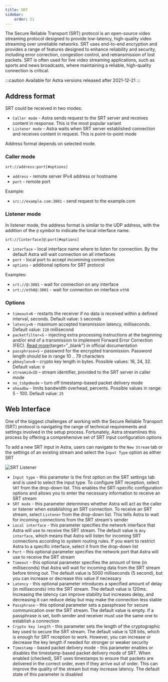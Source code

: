 ```yaml
---
title: SRT
sidebar:
    order: 21
---
```


The Secure Reliable Transport (SRT) protocol is an open-source video streaming protocol designed to provide low-latency, high-quality video streaming over unreliable networks. SRT uses end-to-end encryption and provides a range of features designed to enhance reliability and security, including error correction, congestion control, and retransmission of lost packets. SRT is often used for live video streaming applications, such as sports and news broadcasts, where maintaining a reliable, high-quality connection is critical.

:::caution
Available for Astra versions released after 2021-12-21
:::

## Address format

SRT could be received in two modes:

- `Caller mode` - Astra sends request to the SRT server and receives content in response. This is the most popular variant
- `Listener mode` - Astra waits when SRT server established connection and receives content in request. This is point-to-point mode

Address format depends on selected mode.

### Caller mode

```
srt://address:port[#options]
```

- `address` - remote server IPv4 address or hostname
- `port` - remote port

Example:

- `src://example.com:3001` - send request to the example.com

### Listener mode

In listener mode, the address format is similar to the UDP address, with the addition of the `@` symbol to indicate the local interface name.

```
srt://[interface]@:port[#options]
```

- `interface` - local interface name where to listen for connection. By the default Astra will wait connection on all interfaces
- `port` - local port to accept incomming connection
- `options` - additional options for SRT protocol

Examples:

- `srt://@:3001` - wait for connection on any interface
- `srt://eth0@:3001` - wait for connection on interface `eth0`

### Options

- `timeout=N` - restarts the receiver if no data is received within a defined interval, seconds. Default value: `5` seconds
- `latency=N` - maximum accepted transmission latency, milliseconds. Default value: `120` millisecond
- `packetfilter=S` - injecting extra processing instructions at the beginning and/or end of a transmission to implement Forward Error Correction (FEC). [Read more](https://github.com/Haivision/srt/blob/master/docs/features/packet-filtering-and-fec.md#configuring-the-fec-filter){target="_blank"} in official documentation
- `passphrase=S` – password for the encrypted transmission. Password length should be in range 10 .. 79 characters
- `pbkeylen=N` – crypto key length in bytes. Possible values: 16, 24, 32. Default value: `0`
- `streamid=ID` – stream identifier, provided to the SRT server in caller mode
- `no_tsbpdmode` – turn off timestamp-based packet delivery mode
- `oheadbw` - limits bandwidth overhead, percents. Possible values in range: 5 - 100. Default value: `25`

## Web Interface

One of the biggest challenges of working with the Secure Reliable Transport (SRT) protocol is navigating the range of technical requirements and settings involved in the setup process. Fortunately, Astra streamlines this process by offering a comprehensive set of SRT input configuration options

To add a new SRT input in Astra, users can navigate to the `New Stream` tab or the settings of an existing stream and select the `Input Type` option as either SRT

![SRT Listener](https://cdn.cesbo.com/help/astra/receiving/ip/srt/listener.png)

- `Input type` - this parameter is the first option on the SRT settings tab and is used to select the input type. To configure SRT reception, select `SRT` from the drop-down list. This enables the SRT-specific configuration options and allows you to enter the necessary information to receive an SRT stream
- `SRT mode` - this parameter determines whether Astra will act as the caller or listener when establishing an SRT connection. To receive an SRT stream, select `Listener` from the drop-down list. This tells Astra to wait for incoming connections from the SRT stream's sender
- `Local interface` - this parameter specifies the network interface that Astra will use to receive the SRT stream. The default value is `Any interface`, which means that Astra will listen for incoming SRT connections according to system routing rules. If you want to restrict Astra to a specific interface, select it from the drop-down list
- `Port` - this optional parameter specifies the network port that Astra will use to receive the SRT stream
- `Timeout` - this optional parameter specifies the amount of time (in milliseconds) that Astra will wait for incoming data from the SRT stream before timing out. The default value is 5000 milliseconds (5 second), but you can increase or decrease this value if necessary
- `Latency` - this optional parameter introduces a specified amount of delay (in milliseconds) into the SRT stream. The default value is 120ms. Increasing the latency can improve stability but increases delay, and decreasing it can reduce delay but may make the connection less stable
- `Passphrase` - this optional parameter sets a passphrase for secure communication over the SRT stream. The default value is empty. If a passphrase is set, both sender and receiver must use the same one to establish a connection
- `Crypto key length` - this parameter sets the length of the cryptographic key used to secure the SRT stream. The default value is 128 bits, which is enough for SRT reception to work. However, you can increase or decrease the key length if needed for stronger or weaker security
- `Timestamp` - based packet delivery mode - this parameter enables or disables the timestamp-based packet delivery mode of SRT. When enabled (checked), SRT uses timestamps to ensure that packets are delivered in the correct order, even if they arrive out of order. This can improve the quality of the stream but may increase latency. The default state of this parameter is disabled
